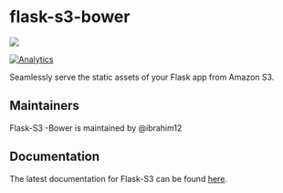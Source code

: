flask-s3-bower
========

![](https://api.travis-ci.org/e-dard/flask-s3.png)

[![Analytics](https://ga-beacon.appspot.com/UA-35880013-3/flask-s3/readme)](https://github.com/igrigorik/ga-beacon)


Seamlessly serve the static assets of your Flask app from Amazon S3.

Maintainers
-----------

Flask-S3 -Bower is maintained by @ibrahim12

Documentation
-------------
The latest documentation for Flask-S3 can be found [here](https://flask-s3.readthedocs.org/en/latest/).
